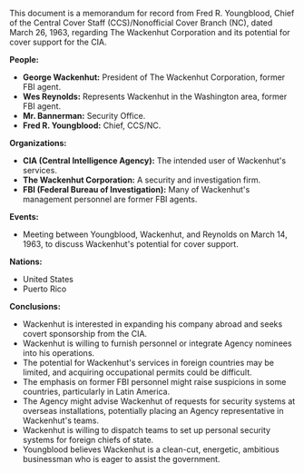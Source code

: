 This document is a memorandum for record from Fred R. Youngblood, Chief of the Central Cover Staff (CCS)/Nonofficial Cover Branch (NC), dated March 26, 1963, regarding The Wackenhut Corporation and its potential for cover support for the CIA.

**People:**

*   **George Wackenhut:** President of The Wackenhut Corporation, former FBI agent.
*   **Wes Reynolds:** Represents Wackenhut in the Washington area, former FBI agent.
*   **Mr. Bannerman:** Security Office.
*   **Fred R. Youngblood:** Chief, CCS/NC.

**Organizations:**

*   **CIA (Central Intelligence Agency):** The intended user of Wackenhut's services.
*   **The Wackenhut Corporation:** A security and investigation firm.
*   **FBI (Federal Bureau of Investigation):** Many of Wackenhut's management personnel are former FBI agents.

**Events:**

*   Meeting between Youngblood, Wackenhut, and Reynolds on March 14, 1963, to discuss Wackenhut's potential for cover support.

**Nations:**

*   United States
*   Puerto Rico

**Conclusions:**

*   Wackenhut is interested in expanding his company abroad and seeks covert sponsorship from the CIA.
*   Wackenhut is willing to furnish personnel or integrate Agency nominees into his operations.
*   The potential for Wackenhut's services in foreign countries may be limited, and acquiring occupational permits could be difficult.
*   The emphasis on former FBI personnel might raise suspicions in some countries, particularly in Latin America.
*   The Agency might advise Wackenhut of requests for security systems at overseas installations, potentially placing an Agency representative in Wackenhut's teams.
*   Wackenhut is willing to dispatch teams to set up personal security systems for foreign chiefs of state.
*   Youngblood believes Wackenhut is a clean-cut, energetic, ambitious businessman who is eager to assist the government.
